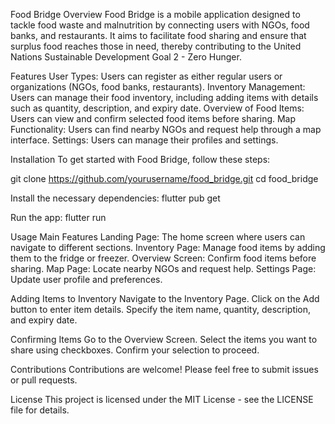 Food Bridge Overview Food Bridge is a mobile application designed to tackle food waste and malnutrition by connecting users with NGOs, food banks, and restaurants. It aims to facilitate food sharing and ensure that surplus food reaches those in need, thereby contributing to the United Nations Sustainable Development Goal 2 - Zero Hunger.

Features User Types: Users can register as either regular users or organizations (NGOs, food banks, restaurants). Inventory Management: Users can manage their food inventory, including adding items with details such as quantity, description, and expiry date. Overview of Food Items: Users can view and confirm selected food items before sharing. Map Functionality: Users can find nearby NGOs and request help through a map interface. Settings: Users can manage their profiles and settings.

Installation To get started with Food Bridge, follow these steps:

git clone https://github.com/yourusername/food_bridge.git cd food_bridge

Install the necessary dependencies: flutter pub get

Run the app: flutter run

Usage Main Features Landing Page: The home screen where users can navigate to different sections. Inventory Page: Manage food items by adding them to the fridge or freezer. Overview Screen: Confirm food items before sharing. Map Page: Locate nearby NGOs and request help. Settings Page: Update user profile and preferences.

Adding Items to Inventory Navigate to the Inventory Page. Click on the Add button to enter item details. Specify the item name, quantity, description, and expiry date.

Confirming Items Go to the Overview Screen. Select the items you want to share using checkboxes. Confirm your selection to proceed.

Contributions Contributions are welcome! Please feel free to submit issues or pull requests.

License This project is licensed under the MIT License - see the LICENSE file for details.
